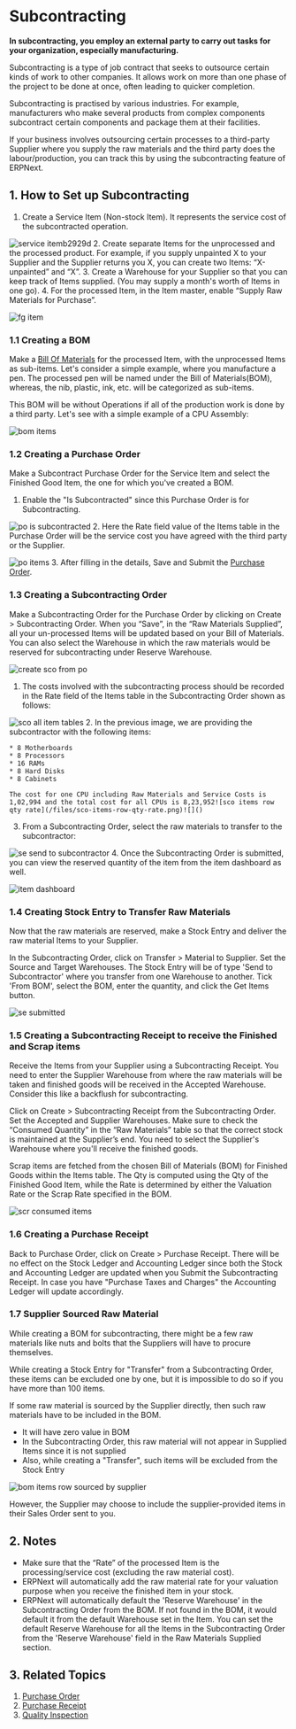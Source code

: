 
# Subcontracting



**In subcontracting, you employ an external party to carry out tasks for your organization, especially manufacturing.**

Subcontracting is a type of job contract that seeks to outsource certain kinds of work to other companies. It allows work on more than one phase of the project to be done at once, often leading to quicker completion.

Subcontracting is practised by various industries. For example, manufacturers who make several products from complex components subcontract certain components and package them at their facilities.

If your business involves outsourcing certain processes to a third-party Supplier where you supply the raw materials and the third party does the labour/production, you can track this by using the subcontracting feature of ERPNext.

## 1. How to Set up Subcontracting

1. Create a Service Item (Non-stock Item). It represents the service cost of the subcontracted operation.

![service itemb2929d](/files/service-itemb2929d.png)![]()
2. Create separate Items for the unprocessed and the processed product. For example, if you supply unpainted X to your Supplier and the Supplier returns you X, you can create two Items: “X-unpainted” and “X”.
3. Create a Warehouse for your Supplier so that you can keep track of Items supplied. (You may supply a month's worth of Items in one go).
4. For the processed Item, in the Item master, enable “Supply Raw Materials for Purchase”.

![fg item](/files/fg-item.png)![]()

### 1.1 Creating a BOM

Make a [Bill Of Materials](/docs/en/manufacturing/bill-of-materials) for the processed Item, with the unprocessed Items as sub-items. Let's consider a simple example, where you manufacture a pen. The processed pen will be named under the Bill of Materials(BOM), whereas, the nib, plastic, ink, etc. will be categorized as sub-items.

This BOM will be without Operations if all of the production work is done by a third party. Let's see with a simple example of a CPU Assembly:

![bom items](/files/bom-items.png)![]()  


### 1.2 Creating a Purchase Order

Make a Subcontract Purchase Order for the Service Item and select the Finished Good Item, the one for which you've created a BOM.

1. Enable the "Is Subcontracted" since this Purchase Order is for Subcontracting.

![po is subcontracted](/files/po-is-subcontracted.png)![]()
2. Here the Rate field value of the Items table in the Purchase Order will be the service cost you have agreed with the third party or the Supplier.

![po items](/files/po-items.png)![]()
3. After filling in the details, Save and Submit the [Purchase Order](/docs/en/buying/purchase-order#35-raw-materials-supplied).

### 1.3 Creating a Subcontracting Order

Make a Subcontracting Order for the Purchase Order by clicking on Create > Subcontracting Order. When you “Save”, in the “Raw Materials Supplied”, all your un-processed Items will be updated based on your Bill of Materials. You can also select the Warehouse in which the raw materials would be reserved for subcontracting under Reserve Warehouse.

![create sco from po](/files/create-sco-from-po.gif)![]()  


1. The costs involved with the subcontracting process should be recorded in the Rate field of the Items table in the Subcontracting Order shown as follows:

![sco all item tables](/files/sco-all-item-tables.png)![]()
2. In the previous image, we are providing the subcontractor with the following items:


	* 8 Motherboards
	* 8 Processors
	* 16 RAMs
	* 8 Hard Disks
	* 8 Cabinets
	
	The cost for one CPU including Raw Materials and Service Costs is 1,02,994 and the total cost for all CPUs is 8,23,952![sco items row qty rate](/files/sco-items-row-qty-rate.png)![]()
3. From a Subcontracting Order, select the raw materials to transfer to the subcontractor:

![se send to subcontractor](/files/se-send-to-subcontractor.gif)![]()
4. Once the Subcontracting Order is submitted, you can view the reserved quantity of the item from the item dashboard as well.

![item dashboard](/files/item-dashboard.png)![]()

### 1.4 Creating Stock Entry to Transfer Raw Materials

Now that the raw materials are reserved, make a Stock Entry and deliver the raw material Items to your Supplier.

In the Subcontracting Order, click on Transfer > Material to Supplier. Set the Source and Target Warehouses. The Stock Entry will be of type 'Send to Subcontractor' where you transfer from one Warehouse to another. Tick 'From BOM', select the BOM, enter the quantity, and click the Get Items button.

![se submitted](/files/se-submitted.png)![]()  


### 1.5 Creating a Subcontracting Receipt to receive the Finished and Scrap items

Receive the Items from your Supplier using a Subcontracting Receipt. You need to enter the Supplier Warehouse from where the raw materials will be taken and finished goods will be received in the Accepted Warehouse. Consider this like a backflush for subcontracting.

Click on Create > Subcontracting Receipt from the Subcontracting Order. Set the Accepted and Supplier Warehouses. Make sure to check the “Consumed Quantity” in the “Raw Materials” table so that the correct stock is maintained at the Supplier’s end. You need to select the Supplier's Warehouse where you'll receive the finished goods.

Scrap items are fetched from the chosen Bill of Materials (BOM) for Finished Goods within the Items table. The Qty is computed using the Qty of the Finished Good Item, while the Rate is determined by either the Valuation Rate or the Scrap Rate specified in the BOM.

![scr consumed items](/files/scr-consumed-items.png)![]()  


### 1.6 Creating a Purchase Receipt

Back to Purchase Order, click on Create > Purchase Receipt. There will be no effect on the Stock Ledger and Accounting Ledger since both the Stock and Accounting Ledger are updated when you Submit the Subcontracting Receipt. In case you have "Purchase Taxes and Charges" the Accounting Ledger will update accordingly.

### 1.7 Supplier Sourced Raw Material

While creating a BOM for subcontracting, there might be a few raw materials like nuts and bolts that the Suppliers will have to procure themselves.

While creating a Stock Entry for "Transfer" from a Subcontracting Order, these items can be excluded one by one, but it is impossible to do so if you have more than 100 items.

If some raw material is sourced by the Supplier directly, then such raw materials have to be included in the BOM.

* It will have zero value in BOM
* In the Subcontracting Order, this raw material will not appear in Supplied Items since it is not supplied
* Also, while creating a "Transfer", such items will be excluded from the Stock Entry

![bom items row sourced by supplier](/files/bom-items-row-sourced-by-supplier.png)![]()

However, the Supplier may choose to include the supplier-provided items in their Sales Order sent to you.

## 2. Notes

* Make sure that the “Rate” of the processed Item is the processing/service cost (excluding the raw material cost).
* ERPNext will automatically add the raw material rate for your valuation purpose when you receive the finished item in your stock.
* ERPNext will automatically default the 'Reserve Warehouse' in the Subcontracting Order from the BOM. If not found in the BOM, it would default it from the default Warehouse set in the Item. You can set the default Reserve Warehouse for all the Items in the Subcontracting Order from the 'Reserve Warehouse' field in the Raw Materials Supplied section.

## 3. Related Topics

1. [Purchase Order](/docs/en/buying/purchase-order)
2. [Purchase Receipt](/docs/en/stock/purchase-receipt)
3. [Quality Inspection](https://docs.erpnext.com/docs/user/manual/en/quality-inspection)



